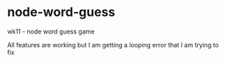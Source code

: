 # node-word-guess
wk11 - node word guess game

All features are working but I am getting a looping error that I am trying to fix
